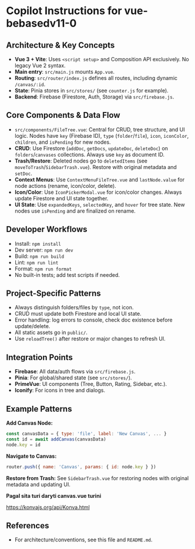 

# Copilot Instructions for vue-bebasedv11-0

## Architecture & Key Concepts
- **Vue 3 + Vite**: Uses `<script setup>` and Composition API exclusively. No legacy Vue 2 syntax.
- **Main entry**: `src/main.js` mounts `App.vue`.
- **Routing**: `src/router/index.js` defines all routes, including dynamic `/canvas/:id`.
- **State**: Pinia stores in `src/stores/` (see `counter.js` for example).
- **Backend**: Firebase (Firestore, Auth, Storage) via `src/firebase.js`.

## Core Components & Data Flow
- `src/components/FileTree.vue`: Central for CRUD, tree structure, and UI logic. Nodes have `key` (Firebase ID), `type` (`folder`/`file`), `icon`, `iconColor`, `children`, and `isPending` for new nodes.
- **CRUD**: Use Firestore (`addDoc`, `getDocs`, `updateDoc`, `deleteDoc`) on `folders`/`canvases` collections. Always use `key` as document ID.
- **Trash/Restore**: Deleted nodes go to `deletedItems` (see `moveToTrash`/`SidebarTrash.vue`). Restore with original metadata and `setDoc`.
- **Context Menus**: Use `ContextMenuFileTree.vue` and `lastNode.value` for node actions (rename, icon/color, delete).
- **Icon/Color**: Use `IconPickerModal.vue` for icon/color changes. Always update Firestore and UI state together.
- **UI State**: Use `expandedKeys`, `selectedKey`, and `hover` for tree state. New nodes use `isPending` and are finalized on rename.

## Developer Workflows
- Install: `npm install`
- Dev server: `npm run dev`
- Build: `npm run build`
- Lint: `npm run lint`
- Format: `npm run format`
- No built-in tests; add test scripts if needed.

## Project-Specific Patterns
- Always distinguish folders/files by `type`, not icon.
- CRUD must update both Firestore and local UI state.
- Error handling: log errors to console, check doc existence before update/delete.
- All static assets go in `public/`.
- Use `reloadTree()` after restore or major changes to refresh UI.

## Integration Points
- **Firebase**: All data/auth flows via `src/firebase.js`.
- **Pinia**: For global/shared state (see `src/stores/`).
- **PrimeVue**: UI components (Tree, Button, Rating, Sidebar, etc.).
- **Iconify**: For icons in tree and dialogs.

## Example Patterns
**Add Canvas Node:**
```js
const canvasData = { type: 'file', label: 'New Canvas', ... }
const id = await addCanvas(canvasData)
node.key = id
```
**Navigate to Canvas:**
```js
router.push({ name: 'Canvas', params: { id: node.key } })
```
**Restore from Trash:**
See `SidebarTrash.vue` for restoring nodes with original metadata and updating UI.

**Pagal sita turi daryti canvas.vue turini**

https://konvajs.org/api/Konva.html

## References
- For architecture/conventions, see this file and `README.md`.
